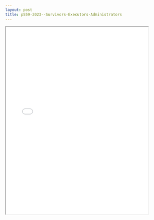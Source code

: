 ```yaml
---
layout: post
title: p559-2023--Survivors-Executors-Administrators
---
```


<div class="pdf-container">
<iframe src="/ea/_pdf-2-md/p559-2023--Survivors-Executors-Administrators.pdf" height="600" width="90%" allowFullScreen="true"></iframe>
</div>

